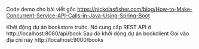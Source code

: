 Code demo cho bài viết gốc
https://nickolasfisher.com/blog/How-to-Make-Concurrent-Service-API-Calls-in-Java-Using-Spring-Boot

Khởi động dự án bookstore trước. Nó cung cấp REST API ở http://localhost:8080/api/book
Sau đó khởi động dự án bookclient
Gọi vào địa chỉ này
http://localhost:9000/books